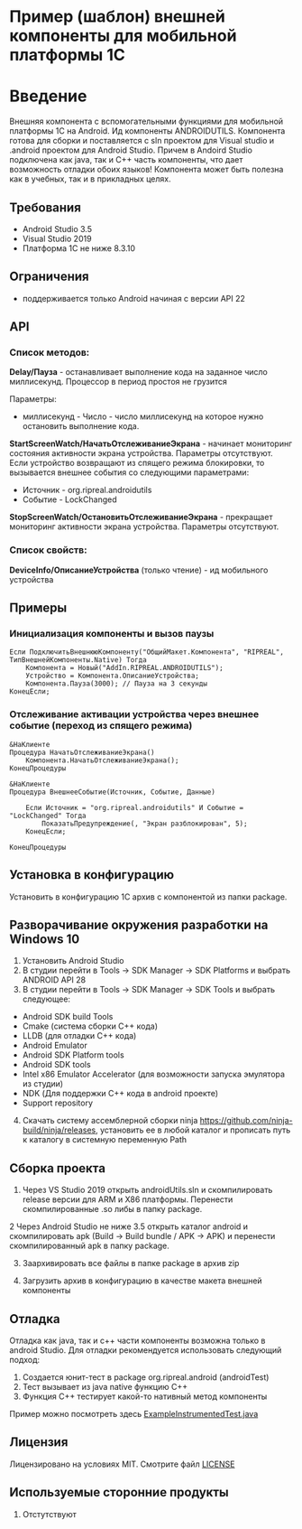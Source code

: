 # Пример (шаблон) внешней компоненты для мобильной платформы 1С

# Введение
Внешняя компонента с вспомогательными функциями для мобильной платформы 1С на Android. Ид компоненты ANDROIDUTILS. Компонента готова для сборки и поставляется с sln проектом для Visual studio и .android проектом для Android Studio. Причем в Andoird Studio подключена как java, так и С++ часть компоненты, что дает возможность отладки обоих языков! Компонента может быть полезна  как в учебных, так и в прикладных целях.

## Требования
- Android Studio 3.5
- Visual Studio 2019
- Платформа 1С не ниже 8.3.10

## Ограничения
- поддерживается только Android начиная с версии API 22

## API

### Список методов:

<b>Delay/Пауза</b> - останавливает выполнение кода на заданное число миллисекунд. Процессор в период простоя не грузится

Параметры:

* миллисекунд - Число - число миллисекунд на которое нужно остановить выполнение кода.

<b>StartScreenWatch/НачатьОтслеживаниеЭкрана</b> - начинает мониторинг состояния активности экрана устройства. Параметры отсутствуют. Если устройство возвращают из спящего режима блокировки, то вызывается внешнее события со следующими параметрами:

* Источник - org.ripreal.androidutils
* Событие - LockChanged

<b>StopScreenWatch/ОстановитьОтслеживаниеЭкрана</b> - прекращает мониторинг активности экрана устройства. Параметры отсутствуют.

### Список свойств:

<b>DeviceInfo/ОписаниеУстройства</b> (только чтение) - ид мобильного устройства

## Примеры
### Инициализация компоненты и вызов паузы
``` bsl
Если ПодключитьВнешнююКомпоненту("ОбщийМакет.Компонента", "RIPREAL", ТипВнешнейКомпоненты.Native) Тогда
    Компонента = Новый("AddIn.RIPREAL.ANDROIDUTILS");
    Устройство = Компонента.ОписаниеУстройства;
    Компонента.Пауза(3000); // Пауза на 3 секунды
КонецЕсли;
```
### Отслеживание активации устройства через внешнее событие (переход из спящего режима)

``` bsl
&НаКлиенте
Процедура НачатьОтслеживаниеЭкрана()
    Компонента.НачатьОтслеживаниеЭкрана();
КонецПроцедуры

&НаКлиенте
Процедура ВнешнееСобытие(Источник, Событие, Данные)

    Если Источник = "org.ripreal.androidutils" И Событие = "LockChanged" Тогда
        ПоказатьПредупреждение(, "Экран разблокирован", 5);
    КонецЕсли;

КонецПроцедуры
```

## Установка в конфигурацию
Установить в конфигурацию 1С архив с компонентой из папки package.

## Разворачивание окружения разработки на Windows 10

1. Установить Android Studio
2. В студии перейти в  Tools -> SDK Manager -> SDK Platforms и выбрать ANDROID API 28
3. В студии перейти в  Tools -> SDK Manager -> SDK Tools и выбрать следующее: 
* Android SDK build Tools
* Cmake (система сборки C++ кода)
* LLDB (для отладки C++ кода)
* Android Emulator
* Android SDK Platform tools
* Android SDK tools
* Intel x86 Emulator Accelerator (для возможности запуска эмулятора из студии)
* NDK (Для поддержки C++ кода в android проекте)
* Support  repository
4. Скачать систему ассемблерной сборки ninja https://github.com/ninja-build/ninja/releases, установить ее в любой каталог и прописать путь к каталогу в системную переменную Path

## Сборка проекта

1. Через VS Studio 2019 открыть androidUtils.sln и скомпилировать release версии для ARM и X86 платформы. Перенести скомпилированные .so либы в папку package.

2 Через Android Studio не ниже 3.5 открыть каталог android и скомпилировать apk (Build -> Build bundle / APK -> APK) и перенести скомпилированный apk в папку package.

3. Заархивировать все файлы в папке package в архив zip

4. Загрузить архив в конфигурацию в качестве макета внешней компоненты

## Отладка

Отладка как java, так и c++ части компоненты возможна только в android Studio. Для отладки рекомендуется использовать следующий подход:
1. Создается юнит-тест в package org.ripreal.android (androidTest)
2. Тест вызывает из java native функцию C++
3. Функция C++ тестирует какой-то нативный метод компоненты

Пример можно посмотреть здесь [ExampleInstrumentedTest.java](android/app/src/androidTest/java/org/ripreal/androidutils/ExampleInstrumentedTest.java)

## Лицензия

Лицензировано на условиях MIT. Смотрите файл [LICENSE](LICENSE)

## Используемые сторонние продукты

1. Отстутствуют
